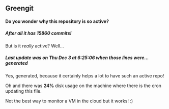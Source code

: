 ## Greengit

#### Do you wonder why this repository is so active?

##### After all it has 15860 commits!

But is it *really* active? Well...

##### Last update was on Thu Dec 3 at 6:25:06 when those lines were... generated

Yes, generated, because it certainly helps a lot to have such an active repo!

Oh and there was **24%** disk usage on the machine
where there is the cron updating this file.

Not the best way to monitor a VM in the cloud but it works! :)
